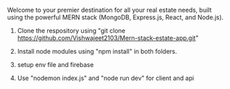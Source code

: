 Welcome to your premier destination for all your real estate needs, built using the powerful MERN stack 
(MongoDB, Express.js, React, and Node.js).

1) Clone the respository using "git clone https://github.com/Vishwajeet2103/Mern-stack-estate-app.git"

2) Install node modules using "npm install" in both folders.
   
3) setup env file and firebase
  
4) Use "nodemon index.js" and "node run dev" for client and api  
   



